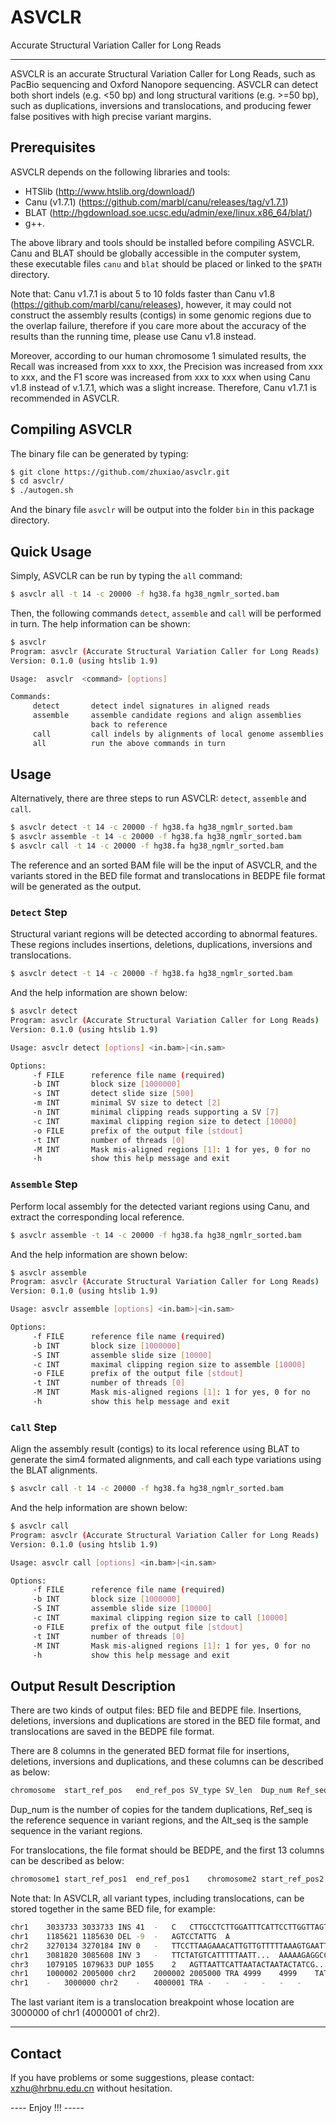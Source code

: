 # ASVCLR
Accurate Structural Variation Caller for Long Reads

-------------------
ASVCLR is an accurate Structural Variation Caller for Long Reads, such as PacBio sequencing and Oxford Nanopore sequencing. ASVCLR can detect both short indels (e.g. <50 bp) and long structural varitions (e.g. >=50 bp), such as duplications, inversions and translocations, and producing fewer false positives with high precise variant margins.  

## Prerequisites
ASVCLR depends on the following libraries and tools:
* HTSlib (http://www.htslib.org/download/)
* Canu (v1.7.1) (https://github.com/marbl/canu/releases/tag/v1.7.1)
* BLAT (http://hgdownload.soe.ucsc.edu/admin/exe/linux.x86_64/blat/)
* g++.

The above library and tools should be installed before compiling ASVCLR. Canu and BLAT should be globally accessible in the computer system, these executable files `canu` and `blat` should be placed or linked to the `$PATH` directory.

Note that: Canu v1.7.1 is about 5 to 10 folds faster than Canu v1.8 (https://github.com/marbl/canu/releases), however, it may could not construct the assembly results (contigs) in some genomic regions due to the overlap failure, therefore if you care more about the accuracy of the results than the running time, please use Canu v1.8 instead.

Moreover, according to our human chromosome 1 simulated results, the Recall was increased from xxx to xxx, the Precision was increased from xxx to xxx, and the F1 score was increased from xxx to xxx when using Canu v1.8 instead of v.1.7.1, which was a slight increase. Therefore, Canu v1.7.1 is recommended in ASVCLR.


## Compiling ASVCLR

The binary file can be generated by typing:
```sh
$ git clone https://github.com/zhuxiao/asvclr.git
$ cd asvclr/
$ ./autogen.sh
```
And the binary file `asvclr` will be output into the folder `bin` in this package directory.


## Quick Usage

Simply, ASVCLR can be run by typing the `all` command:
```sh
$ asvclr all -t 14 -c 20000 -f hg38.fa hg38_ngmlr_sorted.bam
```
Then, the following commands `detect`, `assemble` and `call` will be performed in turn. The help information can be shown:
```sh
$ asvclr
Program: asvclr (Accurate Structural Variation Caller for Long Reads)
Version: 0.1.0 (using htslib 1.9)

Usage:  asvclr  <command> [options]

Commands:
     detect       detect indel signatures in aligned reads
     assemble     assemble candidate regions and align assemblies
                  back to reference
     call         call indels by alignments of local genome assemblies
     all          run the above commands in turn
```


## Usage

Alternatively, there are three steps to run ASVCLR: `detect`, `assemble` and `call`.

```sh
$ asvclr detect -t 14 -c 20000 -f hg38.fa hg38_ngmlr_sorted.bam
$ asvclr assemble -t 14 -c 20000 -f hg38.fa hg38_ngmlr_sorted.bam
$ asvclr call -t 14 -c 20000 -f hg38.fa hg38_ngmlr_sorted.bam
```

The reference and an sorted BAM file will be the input of ASVCLR, and the variants stored in the BED file format and translocations in BEDPE file format will be generated as the output.


### `Detect` Step
 
Structural variant regions will be detected according to abnormal features. These regions includes insertions, deletions, duplications, inversions and translocations.

```sh
$ asvclr detect -t 14 -c 20000 -f hg38.fa hg38_ngmlr_sorted.bam
```

And the help information are shown below:

```sh
$ asvclr detect
Program: asvclr (Accurate Structural Variation Caller for Long Reads)
Version: 0.1.0 (using htslib 1.9)

Usage: asvclr detect [options] <in.bam>|<in.sam>

Options: 
     -f FILE      reference file name (required)
     -b INT       block size [1000000]
     -s INT       detect slide size [500]
     -m INT       minimal SV size to detect [2]
     -n INT       minimal clipping reads supporting a SV [7]
     -c INT       maximal clipping region size to detect [10000]
     -o FILE      prefix of the output file [stdout]
     -t INT       number of threads [0]
     -M INT       Mask mis-aligned regions [1]: 1 for yes, 0 for no
     -h           show this help message and exit
```

### `Assemble` Step

Perform local assembly for the detected variant regions using Canu, and extract the corresponding local reference.

```sh
$ asvclr assemble -t 14 -c 20000 -f hg38.fa hg38_ngmlr_sorted.bam
```

And the help information are shown below:

```sh
$ asvclr assemble
Program: asvclr (Accurate Structural Variation Caller for Long Reads)
Version: 0.1.0 (using htslib 1.9)

Usage: asvclr assemble [options] <in.bam>|<in.sam>

Options: 
     -f FILE      reference file name (required)
     -b INT       block size [1000000]
     -S INT       assemble slide size [10000]
     -c INT       maximal clipping region size to assemble [10000]
     -o FILE      prefix of the output file [stdout]
     -t INT       number of threads [0]
     -M INT       Mask mis-aligned regions [1]: 1 for yes, 0 for no
     -h           show this help message and exit

```

### `Call` Step

Align the assembly result (contigs) to its local reference using BLAT to generate the sim4 formated alignments, and call each type variations using the BLAT alignments.

```sh
$ asvclr call -t 14 -c 20000 -f hg38.fa hg38_ngmlr_sorted.bam
```

And the help information are shown below:

```sh
$ asvclr call
Program: asvclr (Accurate Structural Variation Caller for Long Reads)
Version: 0.1.0 (using htslib 1.9)

Usage: asvclr call [options] <in.bam>|<in.sam>

Options: 
     -f FILE      reference file name (required)
     -b INT       block size [1000000]
     -S INT       assemble slide size [10000]
     -c INT       maximal clipping region size to call [10000]
     -o FILE      prefix of the output file [stdout]
     -t INT       number of threads [0]
     -M INT       Mask mis-aligned regions [1]: 1 for yes, 0 for no
     -h           show this help message and exit
```


## Output Result Description

There are two kinds of output files: BED file and BEDPE file. Insertions, deletions, inversions and duplications are stored in the BED file format, and translocations are saved in the BEDPE file format.

There are 8 columns in the generated BED format file for insertions, deletions, inversions and duplications, and these columns can be described as below:

```sh
chromosome	start_ref_pos	end_ref_pos	SV_type	SV_len	Dup_num	Ref_seq	Alt_seq
```
Dup_num is the number of copies for the tandem duplications, Ref_seq is the reference sequence in variant regions, and the Alt_seq is the sample sequence in the variant regions.

For translocations, the file format should be BEDPE, and the first 13 columns can be described as below:

```sh
chromosome1	start_ref_pos1	end_ref_pos1	chromosome2	start_ref_pos2	end_ref_pos2	SV_type	SV_len1	SV_len2	Ref_seq1	Alt_seq1	Ref_seq2	Alt_seq2
```

Note that: In ASVCLR, all variant types, including translocations, can be stored together in the same BED file, for example:

```sh
chr1	3033733	3033733	INS	41	-	C	CTTGCCTCTTGGATTTCATTCCTTGGTTAGTTTCTCTCAAAA
chr1	1185621	1185630	DEL	-9	-	AGTCCTATTG	A
chr2	3270134	3270184	INV	0	-	TTCCTTAAGAAACATTGTTGTTTTTAAAGTGAATTGATTGTCGCGGTTTCT	AGAAACCGCGACAATCAATTCACTTTAAAAACAACAATGTTTCTTAAGGAA
chr1	3081820	3085608	INV	3	-	TTCTATGTCATTTTTAATT...	AAAAAGAGGCCTGGACATCAATTGA...
chr3	1079105	1079633	DUP	1055	2	AGTTAATTCATTAATACTAATACTATCG...	AGTTAATTCATTAATACTAATACTATCGAGGATT...
chr1	1000002	2005000	chr2	2000002	2005000	TRA	4999	4999	TATGAATGCCGCAGCTGGAAACTC...	AAAACGAGTTTTAGTTCAGTAGG...	AAAACGAGTTTTAGTTCAGTAGG...	TATGAATGCCGCAGCTGGAAACTC...
chr1	-	3000000	chr2	-	4000001	TRA	-	-	-	-	-	-
```
The last variant item is a translocation breakpoint whose location are 3000000 of chr1 (4000001 of chr2).

------------------

## Contact

If you have problems or some suggestions, please contact: xzhu@hrbnu.edu.cn without hesitation. 

---- Enjoy !!! -----

